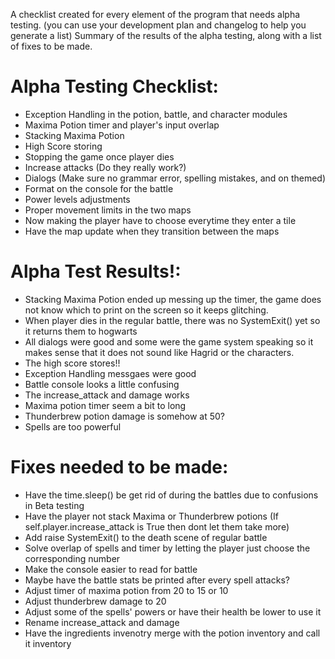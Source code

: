A checklist created for every element of the program that needs alpha testing.
(you can use your development plan and changelog to help you generate a list) 
Summary of the results of the alpha testing, along with a list of fixes to be made.

# Alpha Testing Checklist:
- Exception Handling in the potion, battle, and character modules
- Maxima Potion timer and player's input overlap
- Stacking Maxima Potion
- High Score storing
- Stopping the game once player dies
- Increase attacks (Do they really work?)
- Dialogs (Make sure no grammar error, spelling mistakes, and on themed)
- Format on the console for the battle
- Power levels adjustments
- Proper movement limits in the two maps
- Now making the player have to choose everytime they enter a tile
- Have the map update when they transition between the maps

# Alpha Test Results!:
- Stacking Maxima Potion ended up messing up the timer, the game does not 
know which to print on the screen so it keeps glitching.
- When player dies in the regular battle, there was no SystemExit() yet so it returns
them to hogwarts
- All dialogs were good and some were the game system speaking so it makes sense that
it does not sound like Hagrid or the characters.
- The high score stores!!
- Exception Handling messgaes were good
- Battle console looks a little confusing
- The increase_attack and damage works
- Maxima potion timer seem a bit to long
- Thunderbrew potion damage is somehow at 50?
- Spells are too powerful

# Fixes needed to be made:
- Have the time.sleep() be get rid of during the battles due to confusions in Beta testing
- Have the player not stack Maxima or Thunderbrew potions (If self.player.increase_attack is True then dont let them take more)
- Add raise SystemExit() to the death scene of regular battle
- Solve overlap of spells and timer by letting the player just choose the corresponding number
- Make the console easier to read for battle
- Maybe have the battle stats be printed after every spell attacks?
- Adjust timer of maxima potion from 20 to 15 or 10
- Adjust thunderbrew damage to 20
- Adjust some of the spells' powers or have their health be lower to use it
- Rename increase_attack and damage 
- Have the ingredients invenotry merge with the potion inventory and call it inventory